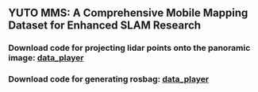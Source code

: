 ## **YUTO MMS**: A Comprehensive Mobile Mapping Dataset for Enhanced SLAM Research

### Download code for projecting lidar points onto the panoramic image: [data_player](https://github.com/yujiazhang777/MaverickProjectLidar2Image)
### Download code for generating rosbag: [data_player](https://github.com/yujiazhang777/data_player)




